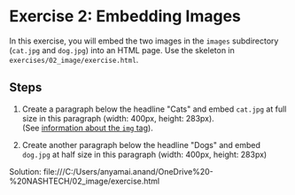 # Exercise 2: Embedding Images

In this exercise, you will embed the two images in the `images` subdirectory (`cat.jpg` and `dog.jpg`) into an HTML page. Use the skeleton in `exercises/02_image/exercise.html`.

## Steps

1. Create a paragraph below the headline "Cats" and embed `cat.jpg` at full size in this paragraph (width: 400px, height: 283px).<br />
(See [information about the `img` tag](https://www.w3schools.com/tags/tag_img.asp)).

2.  Create another paragraph below the headline "Dogs" and embed `dog.jpg` at half size in this paragraph (width: 400px, height: 283px)

Solution: file:///C:/Users/anyamai.anand/OneDrive%20-%20NASHTECH/02_image/exercise.html